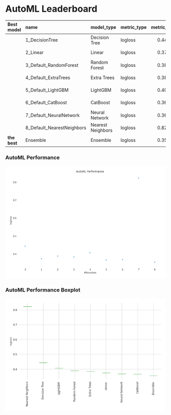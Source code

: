 # AutoML Leaderboard

| Best model   | name                       | model_type        | metric_type   |   metric_value |   train_time | Link                                                 |
|:-------------|:---------------------------|:------------------|:--------------|---------------:|-------------:|:-----------------------------------------------------|
|              | 1_DecisionTree             | Decision Tree     | logloss       |       0.443461 |         5.25 | [Results link](1_DecisionTree/README.md)             |
|              | 2_Linear                   | Linear            | logloss       |       0.373872 |         2.64 | [Results link](2_Linear/README.md)                   |
|              | 3_Default_RandomForest     | Random Forest     | logloss       |       0.388762 |         3.58 | [Results link](3_Default_RandomForest/README.md)     |
|              | 4_Default_ExtraTrees       | Extra Trees       | logloss       |       0.383498 |         4.42 | [Results link](4_Default_ExtraTrees/README.md)       |
|              | 5_Default_LightGBM         | LightGBM          | logloss       |       0.406986 |         3.44 | [Results link](5_Default_LightGBM/README.md)         |
|              | 6_Default_CatBoost         | CatBoost          | logloss       |       0.366749 |         0.44 | [Results link](6_Default_CatBoost/README.md)         |
|              | 7_Default_NeuralNetwork    | Neural Network    | logloss       |       0.368384 |         2.55 | [Results link](7_Default_NeuralNetwork/README.md)    |
|              | 8_Default_NearestNeighbors | Nearest Neighbors | logloss       |       0.823311 |         0.58 | [Results link](8_Default_NearestNeighbors/README.md) |
| **the best** | Ensemble                   | Ensemble          | logloss       |       0.355632 |         0.59 | [Results link](Ensemble/README.md)                   |

### AutoML Performance
![AutoML Performance](ldb_performance.png)

### AutoML Performance Boxplot
![AutoML Performance Boxplot](ldb_performance_boxplot.png)